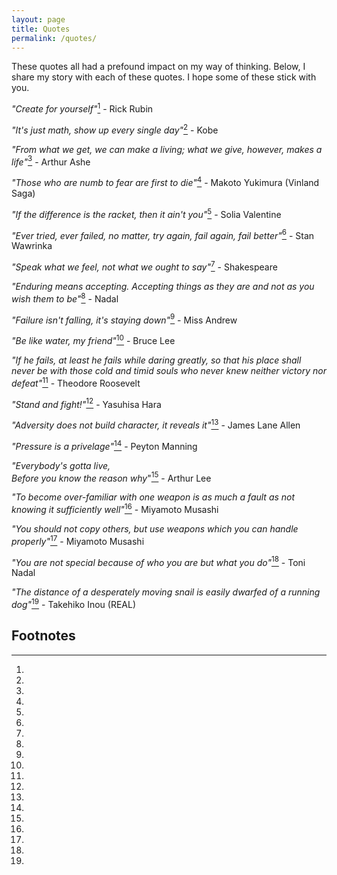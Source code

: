 ```yaml
---
layout: page
title: Quotes
permalink: /quotes/
---
```


These quotes all had a prefound impact on my way of thinking. Below, I share my story with each of these quotes. I hope some of these stick with you.

*"Create for yourself"*[^1] - Rick Rubin  
  
*"It's just math, show up every single day"*[^2] - Kobe  
  
*"From what we get, we can make a living; what we give, however, makes a life"*[^3] - Arthur Ashe

*"Those who are numb to fear are first to die"*[^4] - Makoto Yukimura (Vinland Saga)

*"If the difference is the racket, then it ain't you"*[^5] - Solia Valentine

*"Ever tried, ever failed, no matter, try again, fail again, fail better"*[^6] - Stan Wawrinka

*"Speak what we feel, not what we ought to say"*[^7] - Shakespeare

*"Enduring means accepting. Accepting things as they are and not as you wish them to be"*[^8] - Nadal

*"Failure isn't falling, it's staying down"*[^9] - Miss Andrew

*"Be like water, my friend"*[^10] - Bruce Lee

*"If he fails, at least he fails while daring greatly, so that his place shall never be with those cold and timid souls who never knew neither victory nor defeat"*[^11] - Theodore Roosevelt

*"Stand and fight!"*[^12] - Yasuhisa Hara

*"Adversity does not build character, it reveals it"*[^13] - James Lane Allen

*"Pressure is a privelage"*[^14] - Peyton Manning

*"Everybody's gotta live,  
Before you know the reason why*"[^15] - Arthur Lee

*"To become over-familiar with one weapon is as much a fault as not knowing it sufficiently well"*[^16] - Miyamoto Musashi

*"You should not copy others, but use weapons which you can handle properly"*[^17] - Miyamoto Musashi

*"You are not special because of who you are but what you do"*[^18] - Toni Nadal

*"The distance of a desperately moving snail is easily dwarfed of a running dog"*[^19] - Takehiko Inou (REAL)











## Footnotes
[^1]:

[^2]:

[^3]:

[^4]:

[^5]:

[^6]:

[^7]:

[^8]:

[^9]:

[^10]:

[^11]:

[^12]:

[^13]:

[^14]:

[^15]:

[^16]:

[^17]:

[^18]:

[^19]:



